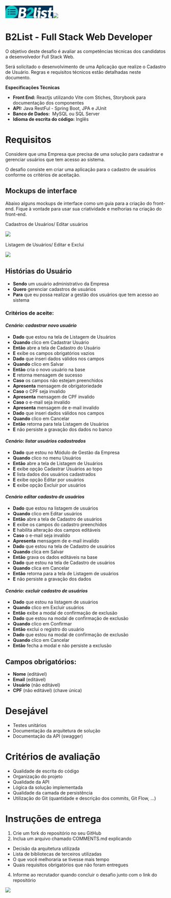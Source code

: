 ﻿
![](/images/Aspose.Words.da622152-350b-4315-8ff2-c15ecb45e8e3.001.jpeg)![](Aspose.Words.da622152-350b-4315-8ff2-c15ecb45e8e3.002.png)
# **B2List - Full Stack Web Developer**

O objetivo deste desafio é avaliar as competências técnicas dos candidatos a desenvolvedor Full Stack Web.

Será solicitado o desenvolvimento de uma Aplicação que realize o Cadastro de Usuário. Regras e requisitos técnicos estão detalhadas neste documento.

**Especificações Técnicas**

- **Front End:** Reactjs utilizando Vite com Stiches, Storybook para documentação dos componentes
- **API:** Java RestFul - Spring Boot, JPA e JUnit 
- **Banco de Dados:**  MySQL ou SQL Server
- **Idioma de escrita do código:** Inglês
# **Requisitos**
Considere que uma Empresa que precisa de uma solução para cadastrar e gerenciar usuários que tem acesso ao sistema. 

O desafio consiste em criar uma aplicação para o cadastro de usuários conforme os critérios de aceitação.
## Mockups de interface
Abaixo alguns mockups de interface como um guia para a criação do front-end. Fique à vontade para usar sua criatividade e melhorias na criação do front-end.

Cadastros de Usuários/ Editar usuários

![](/images/Aspose.Words.da622152-350b-4315-8ff2-c15ecb45e8e3.003.png)

Listagem de Usuários/ Editar e Exclui

![](/images/Aspose.Words.da622152-350b-4315-8ff2-c15ecb45e8e3.004.png)
## Histórias do Usuário
- **Sendo** um usuário administrativo da Empresa
- **Quero** gerenciar cadastros de usuários
- **Para** que eu possa realizar a gestão dos usuários que tem acesso ao sistema
### Critérios de aceite:
#### *Cenário: cadastrar novo usuário*
- **Dado** que estou na tela de Listagem de Usuários
- **Quando** clico em Cadastrar Usuário
- **Então** abre a tela de Cadastro do Usuário
- **E** exibe os campos obrigatórios vazios
- **Dado** que inseri dados válidos nos campos
- **Quando** clico em Salvar
- **Então** cria o novo usuário na base
- **E** retorna mensagem de sucesso
- **Caso** os campos não estejam preenchidos
- **Apresenta** mensagem de obrigatoriedade
- **Caso** o CPF seja invalido
- **Apresenta** mensagem de CPF invalido
- **Caso** o e-mail seja invalido
- **Apresenta** mensagem de e-mail invalido
- **Dado** que inseri dados válidos nos campos
- **Quando** clico em Cancelar
- **Então** retorna para tela Listagem de Usuários
- **E** não persiste a gravação dos dados no banco
#### *Cenário: listar usuários cadastrados*
- **Dado** que estou no Módulo de Gestão da Empresa
- **Quando** clico no menu Usuários
- **Então** abre a tela de Listagem de Usuários
- **E** exibe opção Cadastrar Usuários ao topo
- **E** lista dados dos usuários cadastrados
- **E** exibe opção Editar por usuários
- **E** exibe opção Excluir por usuários
#### *Cenário editar cadastro de usuários*
- **Dado** que estou na listagem de usuários
- **Quando** clico em Editar usuários
- **Então** abre a tela de Cadastro de usuários
- **E** exibe os campos do cadastro preenchidos
- **E** habilita alteração dos campos editáveis
- **Caso** o e-mail seja invalido
- **Apresenta** mensagem de e-mail invalido
- **Dado** que estou na tela de Cadastro de usuários
- **Quando** clica em Salvar
- **Então** grava os dados editáveis na base
- **Dado** que estou na tela de Cadastro de usuários
- **Quando** clica em Cancelar
- **Então** retorna para a tela de Listagem de usuários
- **E** não persiste a gravação dos dados
#### *Cenário: excluir cadastro de usuários*
- **Dado** que estou na listagem de usuários
- **Quando** clico em Excluir usuários
- **Então** exibe a modal de confirmação de exclusão
- **Dado** que estou na modal de confirmação de exclusão
- **Quando** clico em Confirmar
- **Então** exclui o registro do usuário
- **Dado** que estou na modal de confirmação de exclusão
- **Quando** clico em Cancelar
- **Então** fecha a modal e não persiste a exclusão
## Campos obrigatórios:
- **Nome** (editável)
- **Email** (editável)
- **Usuário** (não editável) 
- **CPF** (não editável) (chave única)
# **Desejável**
- Testes unitários
- Documentação da arquitetura de solução
- Documentação da API (swagger)
# **Critérios de avaliação**
- Qualidade de escrita do código
- Organização do projeto
- Qualidade da API
- Lógica da solução implementada
- Qualidade da camada de persistência
- Utilização do Git (quantidade e descrição dos commits, Git Flow, ...)
# **Instruções de entrega**
1. Crie um fork do repositório no seu GitHub
1. Inclua um arquivo chamado COMMENTS.md explicando
- Decisão da arquitetura utilizada
- Lista de bibliotecas de terceiros utilizadas
- O que você melhoraria se tivesse mais tempo
- Quais requisitos obrigatórios que não foram entregues
4. Informe ao recrutador quando concluir o desafio junto com o link do repositório



![](/images/Aspose.Words.da622152-350b-4315-8ff2-c15ecb45e8e3.005.png)
